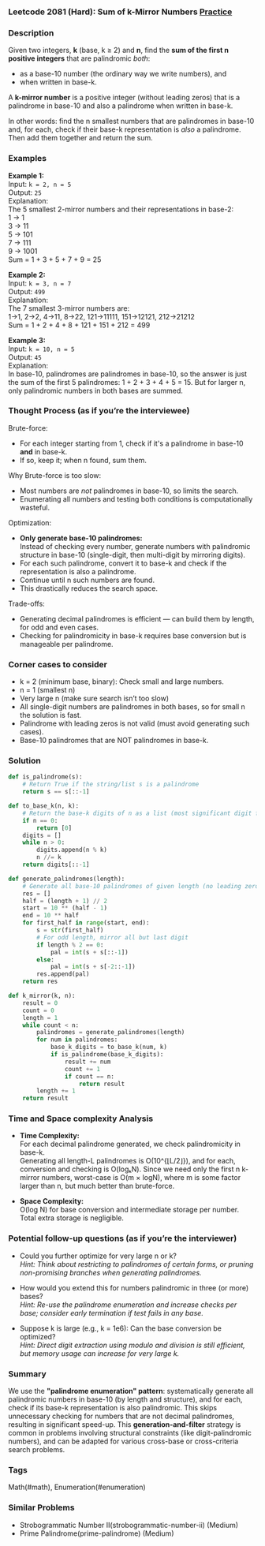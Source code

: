 ### Leetcode 2081 (Hard): Sum of k-Mirror Numbers [Practice](https://leetcode.com/problems/sum-of-k-mirror-numbers)

### Description  
Given two integers, **k** (base, k ≥ 2) and **n**, find the **sum of the first n positive integers** that are palindromic *both*:
- as a base-10 number (the ordinary way we write numbers), and
- when written in base-k.

A **k-mirror number** is a positive integer (without leading zeros) that is a palindrome in base-10 and also a palindrome when written in base-k.

In other words: find the n smallest numbers that are palindromes in base-10 and, for each, check if their base-k representation is *also* a palindrome. Then add them together and return the sum.

### Examples  

**Example 1:**  
Input: `k = 2, n = 5`  
Output: `25`  
Explanation:  
The 5 smallest 2-mirror numbers and their representations in base-2:  
1 → 1  
3 → 11  
5 → 101  
7 → 111  
9 → 1001  
Sum = 1 + 3 + 5 + 7 + 9 = 25

**Example 2:**  
Input: `k = 3, n = 7`  
Output: `499`  
Explanation:  
The 7 smallest 3-mirror numbers are:  
1→1, 2→2, 4→11, 8→22, 121→11111, 151→12121, 212→21212  
Sum = 1 + 2 + 4 + 8 + 121 + 151 + 212 = 499

**Example 3:**  
Input: `k = 10, n = 5`  
Output: `45`  
Explanation:  
In base-10, palindromes are palindromes in base-10, so the answer is just the sum of the first 5 palindromes: 1 + 2 + 3 + 4 + 5 = 15. But for larger n, only palindromic numbers in both bases are summed.

### Thought Process (as if you’re the interviewee)  

Brute-force:  
- For each integer starting from 1, check if it's a palindrome in base-10 **and** in base-k.
- If so, keep it; when n found, sum them.

Why Brute-force is too slow:  
- Most numbers are *not* palindromes in base-10, so limits the search.
- Enumerating all numbers and testing both conditions is computationally wasteful.

Optimization:  
- **Only generate base-10 palindromes:**  
  Instead of checking every number, generate numbers with palindromic structure in base-10 (single-digit, then multi-digit by mirroring digits).
- For each such palindrome, convert it to base-k and check if the representation is also a palindrome.
- Continue until n such numbers are found.
- This drastically reduces the search space.

Trade-offs:  
- Generating decimal palindromes is efficient — can build them by length, for odd and even cases.
- Checking for palindromicity in base-k requires base conversion but is manageable per palindrome.

### Corner cases to consider  
- k = 2 (minimum base, binary): Check small and large numbers.
- n = 1 (smallest n)
- Very large n (make sure search isn’t too slow)
- All single-digit numbers are palindromes in both bases, so for small n the solution is fast.
- Palindrome with leading zeros is not valid (must avoid generating such cases).
- Base-10 palindromes that are NOT palindromes in base-k.

### Solution

```python
def is_palindrome(s):
    # Return True if the string/list s is a palindrome
    return s == s[::-1]

def to_base_k(n, k):
    # Return the base-k digits of n as a list (most significant digit first)
    if n == 0:
        return [0]
    digits = []
    while n > 0:
        digits.append(n % k)
        n //= k
    return digits[::-1]

def generate_palindromes(length):
    # Generate all base-10 palindromes of given length (no leading zeros)
    res = []
    half = (length + 1) // 2
    start = 10 ** (half - 1)
    end = 10 ** half
    for first_half in range(start, end):
        s = str(first_half)
        # For odd length, mirror all but last digit
        if length % 2 == 0:
            pal = int(s + s[::-1])
        else:
            pal = int(s + s[-2::-1])
        res.append(pal)
    return res

def k_mirror(k, n):
    result = 0
    count = 0
    length = 1
    while count < n:
        palindromes = generate_palindromes(length)
        for num in palindromes:
            base_k_digits = to_base_k(num, k)
            if is_palindrome(base_k_digits):
                result += num
                count += 1
                if count == n:
                    return result
        length += 1
    return result
```

### Time and Space complexity Analysis  

- **Time Complexity:**  
  For each decimal palindrome generated, we check palindromicity in base-k.  
  Generating all length-L palindromes is O(10^{⌊L/2⌋}), and for each, conversion and checking is O(logₖN).
  Since we need only the first n k-mirror numbers, worst-case is O(m × logN), where m is some factor larger than n, but much better than brute-force.

- **Space Complexity:**  
  O(log N) for base conversion and intermediate storage per number. Total extra storage is negligible.

### Potential follow-up questions (as if you’re the interviewer)  

- Could you further optimize for very large n or k?  
  *Hint: Think about restricting to palindromes of certain forms, or pruning non-promising branches when generating palindromes.*

- How would you extend this for numbers palindromic in three (or more) bases?  
  *Hint: Re-use the palindrome enumeration and increase checks per base; consider early termination if test fails in any base.*

- Suppose k is large (e.g., k = 1e6): Can the base conversion be optimized?  
  *Hint: Direct digit extraction using modulo and division is still efficient, but memory usage can increase for very large k.*

### Summary
We use the **"palindrome enumeration" pattern**: systematically generate all palindromic numbers in base-10 (by length and structure), and for each, check if its base-k representation is also palindromic. This skips unnecessary checking for numbers that are not decimal palindromes, resulting in significant speed-up. This **generation-and-filter** strategy is common in problems involving structural constraints (like digit-palindromic numbers), and can be adapted for various cross-base or cross-criteria search problems.

### Tags
Math(#math), Enumeration(#enumeration)

### Similar Problems
- Strobogrammatic Number II(strobogrammatic-number-ii) (Medium)
- Prime Palindrome(prime-palindrome) (Medium)